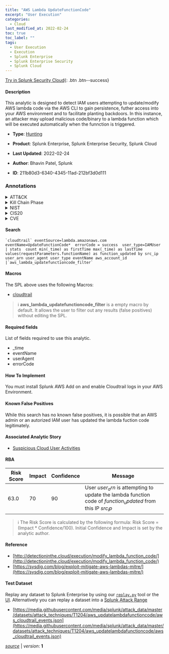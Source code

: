 ```yaml
---
title: "AWS Lambda UpdateFunctionCode"
excerpt: "User Execution"
categories:
  - Cloud
last_modified_at: 2022-02-24
toc: true
toc_label: ""
tags:
  - User Execution
  - Execution
  - Splunk Enterprise
  - Splunk Enterprise Security
  - Splunk Cloud
---
```




[Try in Splunk Security Cloud](https://www.splunk.com/en_us/cyber-security.html){: .btn .btn--success}

#### Description

This analytic is designed to detect IAM users attempting to update/modify AWS lambda code via the AWS CLI to gain persistence, futher access into your AWS environment and to facilitate planting backdoors. In this instance, an attacker may upload malicious code/binary to a lambda function which will be executed automatically when the funnction is triggered.

- **Type**: [Hunting](https://github.com/splunk/security_content/wiki/Detection-Analytic-Types)
- **Product**: Splunk Enterprise, Splunk Enterprise Security, Splunk Cloud

- **Last Updated**: 2022-02-24
- **Author**: Bhavin Patel, Splunk
- **ID**: 211b80d3-6340-4345-11ad-212bf3d0d111

### Annotations
<details>
  <summary>ATT&CK</summary>

<div markdown="1">

#### [ATT&CK](https://attack.mitre.org/)

| ID          | Technique   | Tactic         |
| ----------- | ----------- |--------------- |
| [T1204](https://attack.mitre.org/techniques/T1204/) | User Execution | Execution |

</div>
</details>


<details>
  <summary>Kill Chain Phase</summary>

<div markdown="1">

* Actions on Objectives


</div>
</details>


<details>
  <summary>NIST</summary>

<div markdown="1">

* PR.DS
* PR.AC
* DE.CM



</div>
</details>

<details>
  <summary>CIS20</summary>

<div markdown="1">

* CIS 13



</div>
</details>

<details>
  <summary>CVE</summary>

<div markdown="1">


</div>
</details>


#### Search

```
`cloudtrail` eventSource=lambda.amazonaws.com eventName=UpdateFunctionCode*  errorCode = success  user_type=IAMUser 
| stats  count min(_time) as firstTime max(_time) as lastTime  values(requestParameters.functionName) as function_updated by src_ip user_arn user_agent user_type eventName aws_account_id 
|`aws_lambda_updatefunctioncode_filter`
```

#### Macros
The SPL above uses the following Macros:
* [cloudtrail](https://github.com/splunk/security_content/blob/develop/macros/cloudtrail.yml)

> :information_source:
> **aws_lambda_updatefunctioncode_filter** is a empty macro by default. It allows the user to filter out any results (false positives) without editing the SPL.



#### Required fields
List of fields required to use this analytic.
* _time
* eventName
* userAgent
* errorCode



#### How To Implement
You must install Splunk AWS Add on and enable Cloudtrail logs in your AWS Environment.
#### Known False Positives
While this search has no known false positives, it is possible that an AWS admin or an autorized IAM user has updated the lambda fuction code legitimately.

#### Associated Analytic Story
* [Suspicious Cloud User Activities](/stories/suspicious_cloud_user_activities)




#### RBA

| Risk Score  | Impact      | Confidence   | Message      |
| ----------- | ----------- |--------------|--------------|
| 63.0 | 70 | 90 | User $user_arn$ is attempting to update the lambda function code of $function_updated$ from this IP $src_ip$ |


> :information_source:
> The Risk Score is calculated by the following formula: Risk Score = (Impact * Confidence/100). Initial Confidence and Impact is set by the analytic author.


#### Reference

* [http://detectioninthe.cloud/execution/modify_lambda_function_code/](http://detectioninthe.cloud/execution/modify_lambda_function_code/)
* [https://sysdig.com/blog/exploit-mitigate-aws-lambdas-mitre/](https://sysdig.com/blog/exploit-mitigate-aws-lambdas-mitre/)



#### Test Dataset
Replay any dataset to Splunk Enterprise by using our [`replay.py`](https://github.com/splunk/attack_data#using-replaypy) tool or the [UI](https://github.com/splunk/attack_data#using-ui).
Alternatively you can replay a dataset into a [Splunk Attack Range](https://github.com/splunk/attack_range#replay-dumps-into-attack-range-splunk-server)

* [https://media.githubusercontent.com/media/splunk/attack_data/master/datasets/attack_techniques/T1204/aws_updatelambdafunctioncode/aws_cloudtrail_events.json](https://media.githubusercontent.com/media/splunk/attack_data/master/datasets/attack_techniques/T1204/aws_updatelambdafunctioncode/aws_cloudtrail_events.json)



[*source*](https://github.com/splunk/security_content/tree/develop/detections/cloud/aws_lambda_updatefunctioncode.yml) \| *version*: **1**